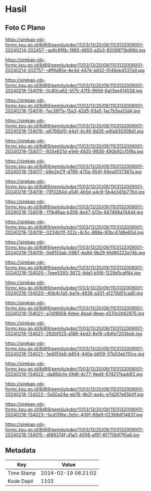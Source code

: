 # Hasil

## Foto C Plano

https://sirekap-obj-formc.kpu.go.id/8d69/pemilu/pdpr/11/03/13/20/09/1103132009001-20240214-202457--aa9c8f6b-1865-4850-a2b3-82099719d98d.jpg

https://sirekap-obj-formc.kpu.go.id/8d69/pemilu/pdpr/11/03/13/20/09/1103132009001-20240214-202757--dff9d85e-8e3d-4474-b632-f046eb4537a9.jpg

https://sirekap-obj-formc.kpu.go.id/8d69/pemilu/pdpr/11/03/13/20/09/1103132009001-20240218-134016--0c80ca62-5f75-47f5-9956-6a13ee414538.jpg

https://sirekap-obj-formc.kpu.go.id/8d69/pemilu/pdpr/11/03/13/20/09/1103132009001-20240218-134016--fac36f7a-15a3-42d5-83a5-1ac7b5ea12d4.jpg

https://sirekap-obj-formc.kpu.go.id/8d69/pemilu/pdpr/11/03/13/20/09/1103132009001-20240218-134016--a6766bf0-44a1-4c46-8d26-e4fa930308d1.jpg

https://sirekap-obj-formc.kpu.go.id/8d69/pemilu/pdpr/11/03/13/20/09/1103132009001-20240218-134017--920e921d-e1e6-4920-9938-490b92cf5f9a.jpg

https://sirekap-obj-formc.kpu.go.id/8d69/pemilu/pdpr/11/03/13/20/09/1103132009001-20240218-134017--b8e2e21f-d769-470a-954f-64ea0f37367a.jpg

https://sirekap-obj-formc.kpu.go.id/8d69/pemilu/pdpr/11/03/13/20/09/1103132009001-20240218-134018--70f3284d-a54f-4b5d-a4c8-5b4e345b776d.jpg

https://sirekap-obj-formc.kpu.go.id/8d69/pemilu/pdpr/11/03/13/20/09/1103132009001-20240218-134018--111b46aa-b308-4e47-b13e-847468a744d4.jpg

https://sirekap-obj-formc.kpu.go.id/8d69/pemilu/pdpr/11/03/13/20/09/1103132009001-20240218-134019--0234b11f-322c-4c5c-888a-90bc47d6e65d.jpg

https://sirekap-obj-formc.kpu.go.id/8d69/pemilu/pdpr/11/03/13/20/09/1103132009001-20240218-134019--0e8153ab-0987-4a94-9b29-6fd90222e74b.jpg

https://sirekap-obj-formc.kpu.go.id/8d69/pemilu/pdpr/11/03/13/20/09/1103132009001-20240218-134020--7eee5393-3672-4da1-b5f6-1229d1caff4d.jpg

https://sirekap-obj-formc.kpu.go.id/8d69/pemilu/pdpr/11/03/13/20/09/1103132009001-20240218-134020--40b4c1a5-ba7e-4838-a201-af279d51cad0.jpg

https://sirekap-obj-formc.kpu.go.id/8d69/pemilu/pdpr/11/03/13/20/09/1103132009001-20240218-134021--a7d18858-6dee-4bad-8bee-d231e2b62875.jpg

https://sirekap-obj-formc.kpu.go.id/8d69/pemilu/pdpr/11/03/13/20/09/1103132009001-20240218-134021--292bf525-a188-4ed3-8e19-c8dfe7203beb.jpg

https://sirekap-obj-formc.kpu.go.id/8d69/pemilu/pdpr/11/03/13/20/09/1103132009001-20240218-134021--1ed053e6-b854-440a-b609-37b53eb110ce.jpg

https://sirekap-obj-formc.kpu.go.id/8d69/pemilu/pdpr/11/03/13/20/09/1103132009001-20240218-134022--da88dcfe-0fd8-4c77-9ed4-874217baddf2.jpg

https://sirekap-obj-formc.kpu.go.id/8d69/pemilu/pdpr/11/03/13/20/09/1103132009001-20240218-134022--5a50a24a-eb76-4b2f-aa4c-e7d267e65b0f.jpg

https://sirekap-obj-formc.kpu.go.id/8d69/pemilu/pdpr/11/03/13/20/09/1103132009001-20240218-134023--5cd13f6e-2e5c-4091-89a9-02368df14637.jpg

https://sirekap-obj-formc.kpu.go.id/8d69/pemilu/pdpr/11/03/13/20/09/1103132009001-20240218-134015--4f86374f-d1a0-4008-af91-6f770b97f0a8.jpg


## Metadata

| Key        | Value               |
| ---------- | ------------------- |
| Time Stamp | 2024-02-19 06:21:02 |
| Kode Dapil | 1102                |



